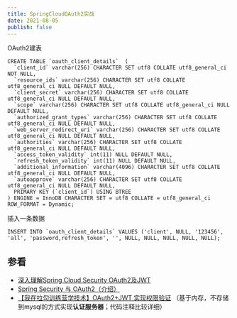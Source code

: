 ```yaml
---
title: SpringCloudOAuth2实战
date: 2021-08-05
publish: false
---
```




OAuth2建表

```mysql
CREATE TABLE `oauth_client_details`  (
  `client_id` varchar(256) CHARACTER SET utf8 COLLATE utf8_general_ci NOT NULL,
  `resource_ids` varchar(256) CHARACTER SET utf8 COLLATE utf8_general_ci NULL DEFAULT NULL,
  `client_secret` varchar(256) CHARACTER SET utf8 COLLATE utf8_general_ci NULL DEFAULT NULL,
  `scope` varchar(256) CHARACTER SET utf8 COLLATE utf8_general_ci NULL DEFAULT NULL,
  `authorized_grant_types` varchar(256) CHARACTER SET utf8 COLLATE utf8_general_ci NULL DEFAULT NULL,
  `web_server_redirect_uri` varchar(256) CHARACTER SET utf8 COLLATE utf8_general_ci NULL DEFAULT NULL,
  `authorities` varchar(256) CHARACTER SET utf8 COLLATE utf8_general_ci NULL DEFAULT NULL,
  `access_token_validity` int(11) NULL DEFAULT NULL,
  `refresh_token_validity` int(11) NULL DEFAULT NULL,
  `additional_information` varchar(4096) CHARACTER SET utf8 COLLATE utf8_general_ci NULL DEFAULT NULL,
  `autoapprove` varchar(256) CHARACTER SET utf8 COLLATE utf8_general_ci NULL DEFAULT NULL,
  PRIMARY KEY (`client_id`) USING BTREE
) ENGINE = InnoDB CHARACTER SET = utf8 COLLATE = utf8_general_ci ROW_FORMAT = Dynamic;
```

插入一条数据

```mysql
INSERT INTO `oauth_client_details` VALUES ('client', NULL, '123456', 'all', 'password,refresh_token', '', NULL, NULL, NULL, NULL, NULL);

```



## 参看

- [深入理解Spring Cloud Security OAuth2及JWT](https://www.jianshu.com/p/cb886f995e86) 
- [Spring Security 与 OAuth2（介绍）](https://www.jianshu.com/p/68f22f9a00ee)
- [【我在拉勾训练营学技术】OAuth2+JWT 实现权限验证](https://cloud.tencent.com/developer/article/1774442?from=article.detail.1497573) （基于内存，不存储到mysql的方式实现**认证服务器**；代码注释比较详细）

